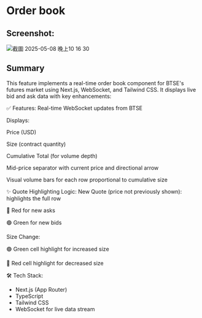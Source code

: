 # Order book

## Screenshot:

![截圖 2025-05-08 晚上10 16 30](https://github.com/user-attachments/assets/c6161cc9-e669-49b8-9e36-28172269daeb)

## Summary

This feature implements a real-time order book component for BTSE's futures market using Next.js, WebSocket, and Tailwind CSS. It displays live bid and ask data with key enhancements:

✅ Features:
Real-time WebSocket updates from BTSE

Displays:

Price (USD)

Size (contract quantity)

Cumulative Total (for volume depth)

Mid-price separator with current price and directional arrow

Visual volume bars for each row proportional to cumulative size

✨ Quote Highlighting Logic:
New Quote (price not previously shown): highlights the full row

🔴 Red for new asks

🟢 Green for new bids

Size Change:

🟢 Green cell highlight for increased size

🔴 Red cell highlight for decreased size

🛠️ Tech Stack:

- Next.js (App Router)
- TypeScript
- Tailwind CSS
- WebSocket for live data stream
